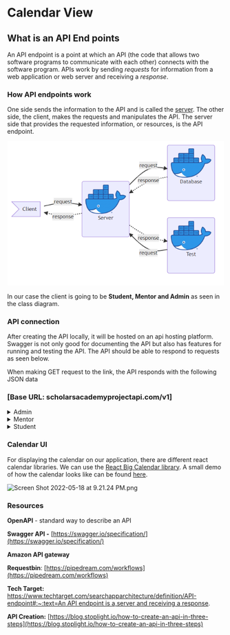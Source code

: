 # Calendar View

## What is an API End points

An API endpoint is a point at which an API (the code that allows two software programs to communicate with each other) connects with the software program. APIs work by sending *requests*
for information from a web application or web server and receiving a *response*.

### **How API endpoints work**

One side sends the information to the API and is called the [server](https://www.techtarget.com/searchnetworking/definition/client-server). The other side, the client, makes the requests and manipulates the API. The server side that provides the requested information, or resources, is the API endpoint.

![Project container structure](/Doc/img/projectContainersSetup.PNG)

In our case the client is going to be **Student, Mentor and Admin** as seen in the class diagram.

### API connection

After creating the API locally, it will be hosted on an api hosting platform. Swagger is not only good for documenting the API but also has features for running and testing the API. The API should be able to respond to requests as seen below.

When making GET request to the link, the API responds with the following JSON data

### [Base URL: scholarsacademyprojectapi.com/v1]

<details>
<summary>Admin</summary>

<details>

<summary>
GET       /admin/login       Logs admin into the system
</summary>

### Parameters

| Name | Description |
| ---- | ----------- |
| username(required)
string | The user name used for login |
| password(required)
string | The password used for login |

### Responses

| Code | Description               |
| ---- | ------------------------- |
| 200  | Successful Operation      |
| 400  | Invalid username/password |

```json
{
    "code": 200,
    "request": "admin_login",
    "message": "Successfully Logged In!"
}
```

```json
{
    "code": 400,
    "request": "admin_login",
    "message": "Invalid username or password. Please check try again"
}
```

</details>
<details>
<summary>
GET       /admin/getCalendarView       Gets the Calendar data
</summary>

### Parameters

    No Parameters needed.

### Responses

| Code | Description          |
| ---- | -------------------- |
| 200  | Successful Operation |

```json
{
  name:"Dinaol Tadesse",
     courses:{"csc 118","calculus"},
     calendar: {
    { 
     {"Tuesday","Thursday"},
              startTime:"00:12:00",
              endTime:"00:13:00"
   },
           { 
      {"Monday","Wednesday"},
              startTime:"00:07:00",
              endTime:"00:09:00"
  }
 }
}
```

</details>

<details>
<summary>
POST     /admin/addMentor       Adds New Mentor to Database
</summary>

### Parameters

| Name | Description |
| ---- | ----------- |
| body(required)
object | New Mentor Object. |

Example body value:

```json
{         
 name:"Dinaol Tadesse",
     courses:{"csc 118","calculus"},
     calendar: { 
   { 
    {"Tuesday","Thursday"},
            startTime:"00:12:00",
            endTime:"00:13:00"
  },
        { 
   {"Monday","Wednesday"},
            startTime:"00:07:00",
            endTime:"00:09:00"
  }
 }
}
```

### Responses

| Code | Description               |
| ---- | ------------------------- |
| 200  | Successful Operation      |
| 400  | Invalid Schedule supplied |

</details>

<details>
<summary>
PUT       /admin/changeSchedule       Updates the Schedule of Existing Mentor
</summary>

### Parameters

| Name | Description |
| ---- | ----------- |
| jNumber(required)
Int | The J number of the Mentor User |
| body(required)
object | Updated user Object. |

Example body value:

```json
{        
 name:"Dinaol Tadesse",
    courses:{"CSC 118","Data Structures"},
    calendar: { 
  { 
   {"Tuesday","Thursday"},
            startTime:"00:12:00",
            endTime:"00:13:00"
  },
        { 
   {"Monday","Wednesday"},
            startTime:"00:07:00",
            endTime:"00:09:00"
  }
 }
}
```

### Responses

| Code | Description               |
| ---- | ------------------------- |
| 200  | Successful Operation      |
| 400  | Invalid Schedule supplied |

</details>

<details>
<summary>
GET       /admin/logout       Logs out the admin
</summary>

### Parameters

No Parameters needed.

### Responses

| Code | Description          |
| ---- | -------------------- |
| 200  | Successful Operation |

```json
{
    "code": 200,
    "request": "admin_logout",
    "message": "Logged Out"
}
```

</details>

</details>

<details>
<summary>Mentor</summary>

<details>
<summary>
GET       /mentor/login       Logs Mentor into the system
    </summary>

### Parameters

| Name | Description |
| ---- | ----------- |
| username(required)
string | The user name used for login |
| password(required)
string | The password used for login |

### Responses

| Code | Description               |
| ---- | ------------------------- |
| 200  | Successful Operation      |
| 400  | Invalid username/password |

```json
{
    "code": 200,
    "request": "mentor_login",
    "message": "Successfully Logged In!"
}
```

```json
{
    "code": 400,
    "request": "mentor_login",
    "message": "Invalid username or password. Please check try again"
}
```

</details>
<details>

<summary>
GET       /mentor/getCalendarView       Gets the Calendar data
</summary>

### Parameters

No Parameters needed.

### Responses

| Code | Description          |
| ---- | -------------------- |
| 200  | Successful Operation |

```json
{         
 name:"Dinaol Tadesse",
    courses:{"csc 118","calculus"},
    calendar: { 
  { 
   {"Tuesday","Thursday"},
             startTime:"00:12:00",
             endTime:"00:13:00"
  },
           { 
      {"Monday","Wednesday"},
              startTime:"00:07:00",
              endTime:"00:09:00"
   }
 }
}
```

</details>

<details>
<summary>
PUT       /mentor/changeSchedule       Updates Schedule of the Mentor
</summary>

### Parameters

| Name | Description |
| ---- | ----------- |
| body(required)
object | Updated user Object. |

Example body value:

```json
{        
  name:"Dinaol Tadesse",
     courses:{"csc 118","calculus"},
     calendar: { 
   { 
    {"Tuesday","Thursday"},
             startTime:"00:12:00",
              endTime:"00:13:00"
  },
        { 
      {"Monday","Wednesday"},
            startTime:"00:07:00",
            endTime:"00:09:00"
  }
 }
}
```

### Responses

| Code | Description               |
| ---- | ------------------------- |
| 200  | Successful Operation      |
| 400  | Invalid Schedule supplied |

</details>

<details>
<summary>
GET       /mentor/logout       Logs out the Mentor
</summary>  

### Parameters

No Parameters needed.

### Responses

| Code | Description          |
| ---- | -------------------- |
| 200  | Successful Operation |

```json
{
    "code": 200,
    "request": "mentor_logout",
    "message": "Logged Out"
}
```

</details>

</details>

<details>
<summary>
Student
</summary>
<details>
<summary>
GET       /student/login       Logs Student into the system
</summary>

### Parameters

| Name | Description |
| ---- | ----------- |
| username(required)
string | The user name used for login |
| password(required)
string | The password used for login |

### Responses

| Code | Description               |
| ---- | ------------------------- |
| 200  | Successful Operation!     |
| 400  | Invalid username/password |

```json
{
    "code": 200,
    "request": "student_login",
    "message": "Successfully Logged In!"
}
```

```json
{
    "code": 400,
    "request": "student_login",
    "message": "Invalid username or password. Please check try again"
}
```

</details>

<details>
<summary>
GET       /student/getCalendarView       Gets the Calendar Data.
</summary>

### Parameters

No Parameters needed.

### Responses

| Code | Description          |
| ---- | -------------------- |
| 200  | Successful Operation |

```json
{         
name:"Dinaol Tadesse",
     courses:{"csc 118","calculus"},
     calendar: 
  { 
   { 
    {"Tuesday","Thursday"},
            startTime:"00:12:00",
            endTime:"00:13:00"
   },
           { 
      {"Monday","Wednesday"},
            startTime:"00:07:00",
            endTime:"00:09:00"
   }
 }
}
```

</details>

<details>
<summary>
POST       /student/scheduleEvent       create appointment with Mentor
</summary>

### Parameters

| Name | Description |
| ---- | ----------- |
| body(required)
object | New event object. |

Example body value:

```json
{
    "eventId": 12,
    "mentorName": "Dinaol Tadesse",
    "studentName": "Amber Heard",
    "startDate": "2022-05-23 T21:15:23",
    "endDate": "2022-05-23 T22:15:23"
}
```

### Responses

| Code | Description            |
| ---- | ---------------------- |
| 200  | Successful Operation   |
| 400  | Invalid Event supplied |
| 404  | Event not found        |

</details>
<details>
<summary>
GET       /student/logout       Logs out the Student
</summary>

### Parameters

No Parameters needed.

### Responses

| Code | Description          |
| ---- | -------------------- |
| 200  | Successful Operation |

```json
{
    "code": 200,
    "request": "Student_logout",
    "message": "Logged Out"
}
```

</details>
</details>

### Calendar UI

For displaying the calendar on our application, there are different react calendar libraries. We can use the [React Big Calendar library](https://github.com/jquense/react-big-calendar). A small demo of how the calendar looks like can be found [here](https://jquense.github.io/react-big-calendar/examples/index.html?path=/story/about-big-calendar--page).

![Screen Shot 2022-05-18 at 9.21.24 PM.png](https://user-images.githubusercontent.com/32272045/169191267-b8572369-bd86-4794-ae0f-6da53c1bf57c.png)

### Resources

**OpenAPI** - standard way to describe an API

**Swagger API -** [https://swagger.io/specification/](https://swagger.io/specification/)

**Amazon API gateway**

**Requestbin**: [https://pipedream.com/workflows](https://pipedream.com/workflows)

**Tech Target:** [https://www.techtarget.com/searchapparchitecture/definition/API-endpoint#:~:text=An API endpoint is a,server and receiving a response](https://www.techtarget.com/searchapparchitecture/definition/API-endpoint#:~:text=An%20API%20endpoint%20is%20a,server%20and%20receiving%20a%20response).

**API Creation:** [https://blog.stoplight.io/how-to-create-an-api-in-three-steps](https://blog.stoplight.io/how-to-create-an-api-in-three-steps)
